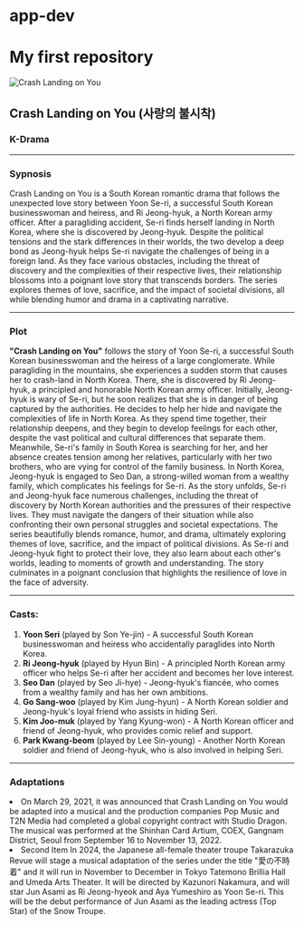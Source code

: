 # app-dev
# My first repository
![Crash Landing on You](https://images.squarespace-cdn.com/content/v1/5796c3fc15d5dbda8ad72bf9/1594350975169-1IR3CNR6KGT3ARR3PBPV/ke17ZwdGBToddI8pDm48kOzcthzE7NLjTGXH3Vdfr7hZw-zPPgdn4jUwVcJE1ZvWQUxwkmyExglNqGp0IvTJZamWLI2zvYWH8K3-s_4yszcp2ryTI0HqTOaaUohrI8PIeO5tabTXFqB9U28LaILAuNg9pIs4H57Nnx1Lu39VBs4KMshLAGzx4R3EDFOm1kBS/CrashLandingOnYou.jpg)
## **Crash Landing on You (사랑의 불시착)**
### **K-Drama**

---
### **Sypnosis**
Crash Landing on You is a South Korean romantic drama that follows the unexpected love story between Yoon Se-ri, a successful South Korean businesswoman and heiress, and Ri Jeong-hyuk, a North Korean army officer. After a paragliding accident, Se-ri finds herself landing in North Korea, where she is discovered by Jeong-hyuk. Despite the political tensions and the stark differences in their worlds, the two develop a deep bond as Jeong-hyuk helps Se-ri navigate the challenges of being in a foreign land. As they face various obstacles, including the threat of discovery and the complexities of their respective lives, their relationship blossoms into a poignant love story that transcends borders. The series explores themes of love, sacrifice, and the impact of societal divisions, all while blending humor and drama in a captivating narrative.

--- 
### **Plot**
**"Crash Landing on You"** follows the story of Yoon Se-ri, a successful South Korean businesswoman and the heiress of a large conglomerate. While paragliding in the mountains, she experiences a sudden storm that causes her to crash-land in North Korea. There, she is discovered by Ri Jeong-hyuk, a principled and honorable North Korean army officer.
Initially, Jeong-hyuk is wary of Se-ri, but he soon realizes that she is in danger of being captured by the authorities. He decides to help her hide and navigate the complexities of life in North Korea. As they spend time together, their relationship deepens, and they begin to develop feelings for each other, despite the vast political and cultural differences that separate them.
Meanwhile, Se-ri's family in South Korea is searching for her, and her absence creates tension among her relatives, particularly with her two brothers, who are vying for control of the family business. In North Korea, Jeong-hyuk is engaged to Seo Dan, a strong-willed woman from a wealthy family, which complicates his feelings for Se-ri.
As the story unfolds, Se-ri and Jeong-hyuk face numerous challenges, including the threat of discovery by North Korean authorities and the pressures of their respective lives. They must navigate the dangers of their situation while also confronting their own personal struggles and societal expectations.
The series beautifully blends romance, humor, and drama, ultimately exploring themes of love, sacrifice, and the impact of political divisions. As Se-ri and Jeong-hyuk fight to protect their love, they also learn about each other's worlds, leading to moments of growth and understanding. The story culminates in a poignant conclusion that highlights the resilience of love in the face of adversity.

---
### **Casts:**
1. **Yoon Seri** (played by Son Ye-jin) - A successful South Korean businesswoman and heiress who accidentally paraglides into North Korea.
2. **Ri Jeong-hyuk** (played by Hyun Bin) - A principled North Korean army officer who helps Se-ri after her accident and becomes her love interest.
3. **Seo Dan** (played by Seo Ji-hye) - Jeong-hyuk's fiancée, who comes from a wealthy family and has her own ambitions.
4. **Go Sang-woo** (played by Kim Jung-hyun) - A North Korean soldier and Jeong-hyuk's loyal friend who assists in hiding Seri.
5. **Kim Joo-muk** (played by Yang Kyung-won) - A North Korean officer and friend of Jeong-hyuk, who provides comic relief and support.
6. **Park Kwang-beom** (played by Lee Sin-young) - Another North Korean soldier and friend of Jeong-hyuk, who is also involved in helping Seri.
---
### **Adaptations**
<li> On March 29, 2021, it was announced that Crash Landing on You would be adapted into a musical and the production companies Pop Music and T2N Media had completed a global copyright contract with Studio Dragon. The musical was performed at the Shinhan Card Artium, COEX, Gangnam District, Seoul from September 16 to November 13, 2022. 
<li> Second Item In 2024, the Japanese all-female theater troupe Takarazuka Revue will stage a musical adaptation of the series under the title "愛の不時着" and it will run in November to December in Tokyo Tatemono Brillia Hall and Umeda Arts Theater. It will be directed by Kazunori Nakamura, and will star Jun Asami as Ri Jeong-hyeok and Aya Yumeshiro as Yoon Se-ri. This will be the debut performance of Jun Asami as the leading actress (Top Star) of the Snow Troupe.
